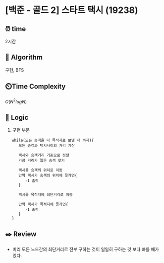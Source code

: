 # [백준 - 골드 2] 스타트 택시 (19238)

## ⏰  **time**

2시간

## :pushpin: **Algorithm**

구현, BFS

## ⏲️**Time Complexity**

$O(N^2logN)$

## :round_pushpin: **Logic**
1. 구현 부분
   
```
   while(모든 승객을 다 목적지로 보낼 때 까지){
      모든 승객과 택시사이의 거리 계산
      
      택시와 승객거리 기준으로 정렬
      가장 거리가 짧은 승객 찾기
      
      택시를 승객의 위치로 이동
      만약 택시가 승객의 위치에 못가면{
         -1 출력
      }
      
      택시를 목적지에 최단거리로 이동
      
      만약 택시가 목적지에 못가면{
         -1 출력
      }
   }
```


## :black_nib: **Review**
- 미리 모든 노드간의 최단거리르 전부 구하는 것이 일일히 구하는 것 보다 빠를 때가 있다.